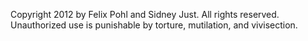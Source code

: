 Copyright 2012 by Felix Pohl and Sidney Just. All rights reserved.
Unauthorized use is punishable by torture, mutilation, and vivisection.